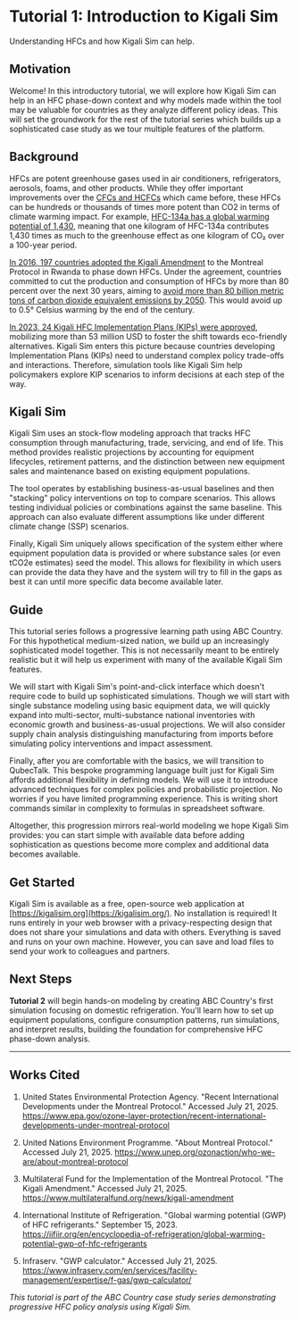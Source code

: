 # Tutorial 1: Introduction to Kigali Sim

Understanding HFCs and how Kigali Sim can help.

## Motivation

Welcome! In this introductory tutorial, we will explore how Kigali Sim can help in an HFC phase-down context and why models made within the tool may be valuable for countries as they analyze different policy ideas. This will set the groundwork for the rest of the tutorial series which builds up a sophisticated case study as we tour multiple features of the platform.

## Background

HFCs are potent greenhouse gases used in air conditioners, refrigerators, aerosols, foams, and other products. While they offer important improvements over the [CFCs and HCFCs](https://www.unep.org/ozonaction/who-we-are/about-montreal-protocol) which came before, these HFCs can be hundreds or thousands of times more potent than CO2 in terms of climate warming impact. For example, [HFC-134a has a global warming potential of 1,430](https://www.infraserv.com/en/services/facility-management/expertise/f-gas/gwp-calculator/), meaning that one kilogram of HFC-134a contributes 1,430 times as much to the greenhouse effect as one kilogram of CO₂ over a 100-year period.

[In 2016, 197 countries adopted the Kigali Amendment](https://www.epa.gov/ozone-layer-protection/recent-international-developments-under-montreal-protocol) to the Montreal Protocol in Rwanda to phase down HFCs. Under the agreement, countries committed to cut the production and consumption of HFCs by more than 80 percent over the next 30 years, aiming to [avoid more than 80 billion metric tons of carbon dioxide equivalent emissions by 2050](https://www.epa.gov/ozone-layer-protection/recent-international-developments-under-montreal-protocol). This would avoid up to 0.5° Celsius warming by the end of the century.

[In 2023, 24 Kigali HFC Implementation Plans (KIPs) were approved](https://www.multilateralfund.org/news/kigali-amendment), mobilizing more than 53 million USD to foster the shift towards eco-friendly alternatives. Kigali Sim enters this picture because countries developing Implementation Plans (KIPs) need to understand complex policy trade-offs and interactions. Therefore, simulation tools like Kigali Sim help policymakers explore KIP scenarios to inform decisions at each step of the way.

## Kigali Sim

Kigali Sim uses an stock-flow modeling approach that tracks HFC consumption through manufacturing, trade, servicing, and end of life. This method provides realistic projections by accounting for equipment lifecycles, retirement patterns, and the distinction between new equipment sales and maintenance based on existing equipment populations.

The tool operates by establishing business-as-usual baselines and then "stacking" policy interventions on top to compare scenarios. This allows testing individual policies or combinations against the same baseline. This approach can also evaluate different assumptions like under different climate change (SSP) scenarios.

Finally, Kigali Sim uniquely allows specification of the system either where equipment population data is provided or where substance sales (or even tCO2e estimates) seed the model. This allows for flexibility in which users can provide the data they have and the system will try to fill in the gaps as best it can until more specific data become available later. 

## Guide

This tutorial series follows a progressive learning path using ABC Country. For this hypothetical medium-sized nation, we build up an increasingly sophisticated model together. This is not necessarily meant to be entirely realistic but it will help us experiment with many of the available Kigali Sim features.

We will start with Kigali Sim's point-and-click interface which doesn't require code to build up sophisticated simulations. Though we will start with single substance modeling using basic equipment data, we will quickly expand into multi-sector, multi-substance national inventories with economic growth and business-as-usual projections. We will also consider supply chain analysis distinguishing manufacturing from imports before simulating policy interventions and impact assessment.

Finally, after you are comfortable with the basics, we will transition to QubecTalk. This bespoke programming language built just for Kigali Sim affords additional flexibility in defining models. We will use it to introduce advanced techniques for complex policies and probabilistic projection. No worries if you have limited programming experience. This is writing short commands similar in complexity to formulas in spreadsheet software.

Altogether, this progression mirrors real-world modeling we hope Kigali Sim provides: you can start simple with available data before adding sophistication as questions become more complex and additional data becomes available.

## Get Started

Kigali Sim is available as a free, open-source web application at [https://kigalisim.org](https://kigalisim.org/). No installation is required! It runs entirely in your web browser with a privacy-respecting design that does not share your simulations and data with others. Everything is saved and runs on your own machine. However, you can save and load files to send your work to colleagues and partners.

## Next Steps

**Tutorial 2** will begin hands-on modeling by creating ABC Country's first simulation focusing on domestic refrigeration. You'll learn how to set up equipment populations, configure consumption patterns, run simulations, and interpret results, building the foundation for comprehensive HFC phase-down analysis.

---

## Works Cited

1. United States Environmental Protection Agency. "Recent International Developments under the Montreal Protocol." Accessed July 21, 2025. https://www.epa.gov/ozone-layer-protection/recent-international-developments-under-montreal-protocol
    
2. United Nations Environment Programme. "About Montreal Protocol." Accessed July 21, 2025. https://www.unep.org/ozonaction/who-we-are/about-montreal-protocol
    
3. Multilateral Fund for the Implementation of the Montreal Protocol. "The Kigali Amendment." Accessed July 21, 2025. https://www.multilateralfund.org/news/kigali-amendment
    
4. International Institute of Refrigeration. "Global warming potential (GWP) of HFC refrigerants." September 15, 2023. https://iifiir.org/en/encyclopedia-of-refrigeration/global-warming-potential-gwp-of-hfc-refrigerants
    
5. Infraserv. "GWP calculator." Accessed July 21, 2025. https://www.infraserv.com/en/services/facility-management/expertise/f-gas/gwp-calculator/
    

_This tutorial is part of the ABC Country case study series demonstrating progressive HFC policy analysis using Kigali Sim._